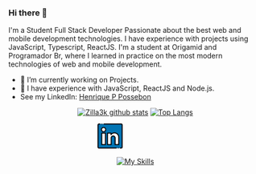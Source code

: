 ### Hi there 👋

I'm a Student Full Stack Developer Passionate about the best web and mobile
development technologies. I have experience with projects using JavaScript,
Typescript, ReactJS. I'm a student at Origamid
and Programador Br, where I learned in practice on the most modern technologies of web
and mobile development.

- 🔭 I’m currently working on Projects.
- 🌱 I have experience with JavaScript, ReactJS and Node.js.
- See my LinkedIn: [Henrique P Possebon](https://www.linkedin.com/in/henrique-pelanda/)

<div align="center" >

[![Zilla3k github stats](https://github-readme-stats.vercel.app/api?username=zilla3k&show_icons=true&theme=radical&bg_color=30,0d0d0d,191919&title_color=fff&text_color=fff&icon_color=79ff97)](https://github.com/anuraghazra/github-readme-stats)
[![Top Langs](https://github-readme-stats.vercel.app/api/top-langs/?username=zilla3k&layout=compact&theme=radical&bg_color=30,0d0d0d,191919&title_color=fff&text_color=fff&icon_color=79ff97)](https://github.com/anuraghazra/github-readme-stats)

<div style="align-self: center;align-items: center; display: flex; justify-content: space-between; width: 150px;" >
    <a href="https://www.linkedin.com/in/henrique-pelanda/">
    <img src="https://github.com/Zilla3k/zilla3k/blob/main/github/linkedin.png" alt="LinkedIn" height="50">
  </a>
</div>

[![My Skills](https://skillicons.dev/icons?i=js,react,ts,nodejs,html,css,styledcomponents,git,github,figma)](https://skillicons.dev)

<!--
**Zilla3k/Zilla3k** is a ✨ _special_ ✨ repository because its `README.md` (this file) appears on your GitHub profile.

Here are some ideas to get you started:

- 🔭 I’m currently working on ...
- 🌱 I’m currently learning ...
- 👯 I’m looking to collaborate on ...
- 🤔 I’m looking for help with ...
- 💬 Ask me about ...
- 📫 How to reach me: ...
- 😄 Pronouns: ...
- ⚡ Fun fact: ...
-->
